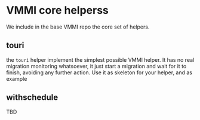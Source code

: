 # VMMI core helperss

We include in the base VMMI repo the core set of helpers.

## touri

the `touri` helper implement the simplest possible VMMI helper. It has no real migration monitoring whatsoever,
it just start a migration and wait for it to finish, avoiding any further action.
Use it as skeleton for your helper, and as example

## withschedule

TBD

